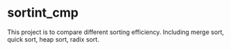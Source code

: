 # sortint_cmp
This project is to compare different sorting efficiency. 
Including merge sort, quick sort, heap sort, radix sort.
